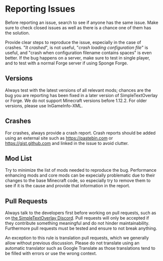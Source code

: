 # Reporting Issues

Before reporting an issue, search to see if anyone has the same issue. Make sure to check closed issues as well as there is a chance one of them has the solution.

Provide clear steps to reproduce the issue, especially in the case of crashes. "_It crashed_", is not useful, "_crash loading configuration file_" is useful, and "crash when configuration filename contains spaces" is even better. If the bug happens on a server, make sure to test in single player, and to test with a normal Forge server if using Sponge Forge.

## Versions

Always test with the latest versions of all relevant mods; chances are the bug you are reporting has been fixed in a later version of SimpleTextOverlay or Forge. We do not support Minecraft versions before 1.12.2. For older versions, please use InGameInfo-XML.

## Crashes

For crashes, always provide a crash report. Crash reports should be added using an external site such as https://pastebin.com or https://gist.github.com and linked in the issue to avoid clutter.

## Mod List

Try to minimize the list of mods needed to reproduce the bug. Performance enhancing mods and core mods can be expecially problematic due to their changes to the base Minecraft code, so especially try to remove them to see if it is the cause and provide that information in the report.

## Pull Requests

Always talk to the developers first before working on pull requests, such as on [the SimpleTextOverlay Discord](https://discord.gg/7tQCF4q). Pull requests will only be accepted if they contribute something meaningful and do not hinder maintainability. Furthermore pull requests must be tested and ensure to not break anything.

An exception to this rule is translation pull requests, which we generally allow without previous discussion. Please do not translate using an automatic translator such as Google Translate as those translations tend to be filled with errors or use the wrong context.
